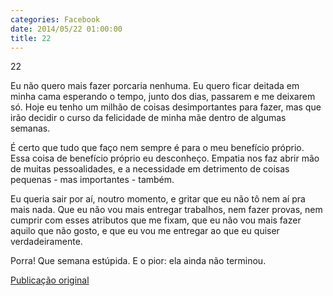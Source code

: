 ```yaml
---
categories: Facebook
date: 2014/05/22 01:00:00
title: 22
---
```


22

Eu não quero mais fazer porcaria nenhuma. Eu quero ficar deitada em minha cama esperando o tempo, junto dos dias, passarem e me deixarem só. Hoje eu tenho um milhão de coisas desimportantes para fazer, mas que irão decidir o curso da felicidade de minha mãe dentro de algumas semanas.

É certo que tudo que faço nem sempre é para o meu benefício próprio. Essa coisa de benefício próprio eu desconheço. Empatia nos faz abrir mão de muitas pessoalidades, e a necessidade em detrimento de coisas pequenas - mas importantes - também.

Eu queria sair por aí, noutro momento, e gritar que eu não tô nem aí pra mais nada. Que eu não vou mais entregar trabalhos, nem fazer provas, nem cumprir com esses atributos que me fixam, que eu não vou mais fazer aquilo que não gosto, e que eu vou me entregar ao que eu quiser verdadeiramente.

Porra! Que semana estúpida. E o pior: ela ainda não terminou.

[Publicação original](https://www.facebook.com/permalink.php?story_fbid=1425919864345044&id=1418031755133855)
